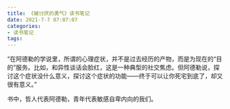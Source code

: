 ```yaml
---
title: 《被讨厌的勇气》读书笔记
date: 2021-7-7 07:07:07
categories:
- 读书笔记
tags:
---
```


“在阿德勒的学说里，所谓的心理症状，并不是过去经历的产物，而是为现在的“目的”服务。比如，和异性谈话会脸红，这是一种典型的社交焦虑。但阿德勒说，探讨这个症状没什么意义，探讨这个症状的功能——终于可以让你死宅到底了，却又很有意义。”

书中，哲人代表阿德勒，青年代表敏感自卑内向的我们。


